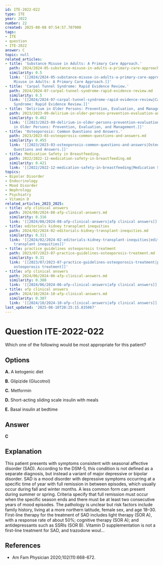 ```yaml
---
id: ITE-2022-022
type: ITE
year: 2022
number: 22
created: 2025-08-08 07:54:57.707900
tags:
- ITE
- question
- ITE-2022
answer: C
topic: null
related_articles:
- title: 'Substance Misuse in Adults: A Primary Care Approach.'
  path: 2024/2024-05-substance-misuse-in-adults-a-primary-care-approach.md
  similarity: 0.5
  link: '[[2024/2024-05-substance-misuse-in-adults-a-primary-care-approach|Substance
    Misuse in Adults: A Primary Care Approach.]]'
- title: 'Carpal Tunnel Syndrome: Rapid Evidence Review.'
  path: 2024/2024-07-carpal-tunnel-syndrome-rapid-evidence-review.md
  similarity: 0.5
  link: '[[2024/2024-07-carpal-tunnel-syndrome-rapid-evidence-review|Carpal Tunnel
    Syndrome: Rapid Evidence Review.]]'
- title: 'Delirium in Older Persons: Prevention, Evaluation, and Management.'
  path: 2023/2023-09-delirium-in-older-persons-prevention-evaluation-and-manageme.md
  similarity: 0.462
  link: '[[2023/2023-09-delirium-in-older-persons-prevention-evaluation-and-manageme|Delirium
    in Older Persons: Prevention, Evaluation, and Management.]]'
- title: 'Osteoporosis: Common Questions and Answers.'
  path: 2023/2023-03-osteoporosis-common-questions-and-answers.md
  similarity: 0.455
  link: '[[2023/2023-03-osteoporosis-common-questions-and-answers|Osteoporosis: Common
    Questions and Answers.]]'
- title: Medication Safety in Breastfeeding.
  path: 2022/2022-12-medication-safety-in-breastfeeding.md
  similarity: 0.421
  link: '[[2022/2022-12-medication-safety-in-breastfeeding|Medication Safety in Breastfeeding.]]'
topics:
- Bipolar Disorder
- Endocrinology
- Mood Disorder
- Nephrology
- Psychiatry
- Vitamin D
related_articles_2023_2025:
- title: afp clinical answers
  path: 2024/08/2024-08-afp-clinical-answers.md
  similarity: 0.316
  link: '[[2024/08/2024-08-afp-clinical-answers|afp clinical answers]]'
- title: editorials kidney transplant inequities
  path: 2024/02/2024-02-editorials-kidney-transplant-inequities.md
  similarity: 0.311
  link: '[[2024/02/2024-02-editorials-kidney-transplant-inequities|editorials kidney
    transplant inequities]]'
- title: practice guidelines osteoporosis treatment
  path: 2023/07/2023-07-practice-guidelines-osteoporosis-treatment.md
  similarity: 0.31
  link: '[[2023/07/2023-07-practice-guidelines-osteoporosis-treatment|practice guidelines
    osteoporosis treatment]]'
- title: afp clinical answers
  path: 2024/06/2024-06-afp-clinical-answers.md
  similarity: 0.308
  link: '[[2024/06/2024-06-afp-clinical-answers|afp clinical answers]]'
- title: afp clinical answers
  path: 2024/10/2024-10-afp-clinical-answers.md
  similarity: 0.307
  link: '[[2024/10/2024-10-afp-clinical-answers|afp clinical answers]]'
last_updated: '2025-08-10T20:25:15.835067'
---
```


# Question ITE-2022-022

Which one of the following would be most appropriate for this patient?

## Options

**A.** A ketogenic diet

**B.** Glipizide (Glucotrol)

**C.** Metformin

**D.** Short-acting sliding scale insulin with meals

**E.** Basal insulin at bedtime

## Answer

**C**

## Explanation

This patient presents with symptoms consistent with seasonal affective disorder (SAD). According to the
DSM-5, this condition is not defined as a separate diagnosis, but instead a variant of major depressive or
bipolar disorder. SAD is a mood disorder with depressive symptoms occurring at a specific time of year
with full remission in between episodes, which usually occur during fall and winter months. A less
common form can present during summer or spring. Criteria specify that full remission must occur when
the specific season ends and there must be at least two consecutive years of mood episodes. The pathology
is unclear but risk factors include family history, living at a more northern latitude, female sex, and age
18–30. First-line therapy for the treatment of SAD includes light therapy (SOR A), with a response rate
of about 50%; cognitive therapy (SOR A); and antidepressants such as SSRIs (SOR B). Vitamin D
supplementation is not a first-line treatment for SAD, and trazodone woul...

## References

- Am Fam Physician  2020;102(11):668-672.
